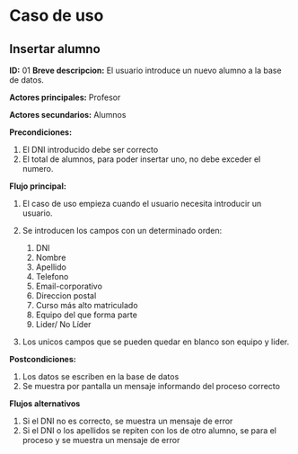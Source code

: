# Caso de uso

## Insertar alumno

**ID:** 01
**Breve descripcion:** El usuario introduce un nuevo alumno a la base de datos.

**Actores principales:** Profesor

**Actores secundarios:** Alumnos

**Precondiciones:**
1. El DNI introducido debe ser correcto
2. El total de alumnos, para poder insertar uno, no debe exceder el numero.

**Flujo principal:**
1. El caso de uso empieza cuando el usuario necesita introducir un usuario.
2. Se introducen los campos con un determinado orden:
    1. DNI
    2. Nombre
    3. Apellido
    4. Telefono
    5. Email-corporativo
    6. Direccion postal
    7. Curso más alto matriculado
    8. Equipo del que forma parte
    9. Lider/ No Líder

3. Los unicos campos que se pueden quedar en blanco son equipo y lider.

**Postcondiciones:**
1. Los datos se escriben en la base de datos
2. Se muestra por pantalla un mensaje informando del proceso correcto

**Flujos alternativos**
1. Si el DNI no es correcto, se muestra un mensaje de error
2. Si el DNI o los apellidos se repiten con los de otro alumno, se para el proceso y se muestra un mensaje de error
